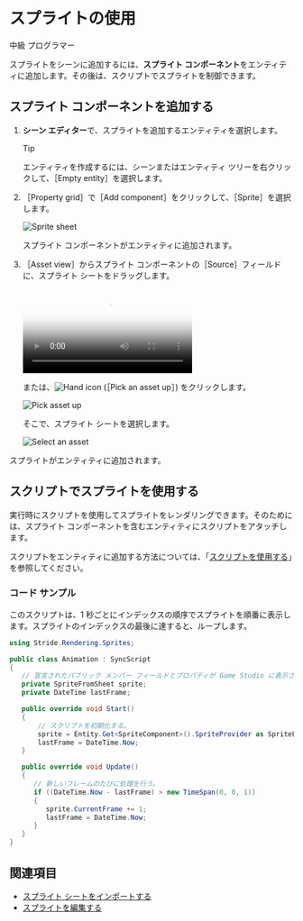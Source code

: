 # スプライトの使用

<span class="label label-doc-level">中級</span>
<span class="label label-doc-audience">プログラマー</span>

スプライトをシーンに追加するには、**スプライト コンポーネント**をエンティティに追加します。その後は、スクリプトでスプライトを制御できます。

## スプライト コンポーネントを追加する

1. **シーン エディター**で、スプライトを追加するエンティティを選択します。

    >[!TIP]
    >エンティティを作成するには、シーンまたはエンティティ ツリーを右クリックして、［Empty entity］を選択します。

2. ［Property grid］で［Add component］をクリックして、［Sprite］を選択します。

    ![Sprite sheet](media/SpriteEntity.png)

    スプライト コンポーネントがエンティティに追加されます。

3. ［Asset view］からスプライト コンポーネントの［Source］フィールドに、スプライト シートをドラッグします。

    <p>
        <video autoplay loop class="responsive-video" poster="media\drag-sprite-sheet-to-asset-picker.png">
        <source src="media\drag-sprite-sheet-to-asset-picker.mp4" type="video/mp4">
        </video>
    </p>

    または、![Hand icon](~/manual/game-studio/media/hand-icon.png) (［Pick an asset up］) をクリックします。

    ![Pick asset up](media/pick-asset-up.png)

    そこで、スプライト シートを選択します。

    ![Select an asset](media/asset-picker.png)

スプライトがエンティティに追加されます。

## スクリプトでスプライトを使用する

実行時にスクリプトを使用してスプライトをレンダリングできます。そのためには、スプライト コンポーネントを含むエンティティにスクリプトをアタッチします。

スクリプトをエンティティに追加する方法については、「[スクリプトを使用する](../scripts/use-a-script.md)」を参照してください。

### コード サンプル

このスクリプトは、1 秒ごとにインデックスの順序でスプライトを順番に表示します。スプライトのインデックスの最後に達すると、ループします。

```cs
using Stride.Rendering.Sprites;

public class Animation : SyncScript
{
   // 宣言されたパブリック メンバー フィールドとプロパティが Game Studio に表示される。
   private SpriteFromSheet sprite;
   private DateTime lastFrame;

   public override void Start()
   {
       // スクリプトを初期化する。
       sprite = Entity.Get<SpriteComponent>().SpriteProvider as SpriteFromSheet;
       lastFrame = DateTime.Now;
   }

   public override void Update()
   {
      // 新しいフレームのたびに処理を行う。
      if ((DateTime.Now - lastFrame) > new TimeSpan(0, 0, 1))
      {
         sprite.CurrentFrame += 1;
         lastFrame = DateTime.Now;
      }
   }
}
```

## 関連項目

* [スプライト シートをインポートする](import-sprite-sheets.md)
* [スプライトを編集する](edit-sprites.md)
